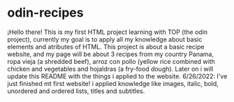 # odin-recipes
¡Hello there! This is my first HTML project learning with TOP (the odin project), currently my goal is to apply all my knowledge about basic elements and atributes of HTML.
This project is about a basic recipe website, and my page will be about 3 recipes from my country Panama, ropa vieja (a shredded beef), arroz con pollo (yellow rice combined with chicken and vegetables and hojaldras (a fry-food dough).
Later on i will update this README with the things i applied to the website.
6/26/2022: I've just finished mt first website! i applied knowledge like images, italic, bold, unordered and ordered lists, titles and subtitles.
